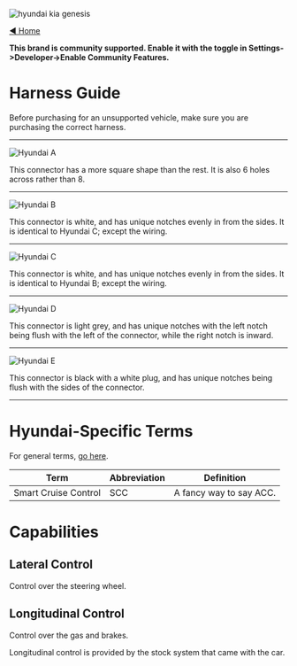 ![hyundai kia genesis](https://user-images.githubusercontent.com/37757984/82103626-983d4800-96c8-11ea-8062-e771da985755.jpeg)

[◄ Home](https://github.com/commaai/openpilot/wiki)

**This brand is community supported. Enable it with the toggle in Settings->Developer->Enable Community Features.**

# Harness Guide

Before purchasing for an unsupported vehicle, make sure you are purchasing the correct harness.

---
![Hyundai A](https://user-images.githubusercontent.com/37757984/82007923-4d67f580-9620-11ea-8e5f-8167e2051f02.png)

This connector has a more square shape than the rest. It is also 6 holes across rather than 8.

---
![Hyundai B](https://user-images.githubusercontent.com/37757984/82008019-7daf9400-9620-11ea-8067-e5bd784b5a00.png)

This connector is white, and has unique notches evenly in from the sides. It is identical to Hyundai C; except the wiring.

---
![Hyundai C](https://user-images.githubusercontent.com/37757984/82008212-eb5bc000-9620-11ea-8d03-fdf21ed5149e.png)

This connector is white, and has unique notches evenly in from the sides. It is identical to Hyundai B; except the wiring.

---
![Hyundai D](https://user-images.githubusercontent.com/37757984/82008225-f151a100-9620-11ea-9efe-4093365392a7.png)

This connector is light grey, and has unique notches with the left notch being flush with the left of the connector, while the right notch is inward.

---
![Hyundai E](https://user-images.githubusercontent.com/37757984/82008239-f7e01880-9620-11ea-9078-aafbeec1879f.png)

This connector is black with a white plug, and has unique notches being flush with the sides of the connector.

---

# Hyundai-Specific Terms

For general terms, [go here](https://github.com/commaai/openpilot/wiki/Glossary-of-Terms).

Term | Abbreviation | Definition
--- | --- | ---
Smart Cruise Control | SCC | A fancy way to say ACC.

# Capabilities

## Lateral Control

Control over the steering wheel.

## Longitudinal Control

Control over the gas and brakes.

Longitudinal control is provided by the stock system that came with the car.